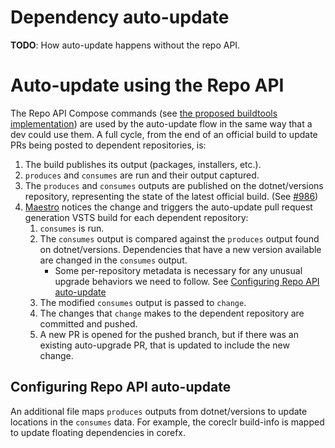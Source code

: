 # Dependency auto-update

**TODO**: How auto-update happens without the repo API.

# Auto-update using the Repo API

The Repo API Compose commands (see [the proposed buildtools implementation](buildtools-repo-compose.md)) are used by the auto-update flow in the same way that a dev could use them. A full cycle, from the end of an official build to update PRs being posted to dependent repositories, is:

1. The build publishes its output (packages, installers, etc.).
2. `produces` and `consumes` are run and their output captured.
3. The `produces` and `consumes` outputs are published on the dotnet/versions repository, representing the state of the latest official build. (See [#986](https://github.com/dotnet/buildtools/issues/986))
4. [Maestro][Maestro] notices the change and triggers the auto-update pull request generation VSTS build for each dependent repository:
   1. `consumes` is run.
   2. The `consumes` output is compared against the `produces` output found on dotnet/versions. Dependencies that have a new version available are changed in the `consumes` output.
      * Some per-repository metadata is necessary for any unusual upgrade behaviors we need to follow. See [Configuring Repo API auto-update](#configuring-repo-api-auto-update)
   3. The modified `consumes` output is passed to `change`.
   4. The changes that `change` makes to the dependent repository are committed and pushed.
   5. A new PR is opened for the pushed branch, but if there was an existing auto-upgrade PR, that is updated to include the new change.


## Configuring Repo API auto-update

An additional file maps `produces` outputs from dotnet/versions to update locations in the `consumes` data. For example, the coreclr build-info is mapped to update floating dependencies in corefx.


[Maestro]: https://github.com/dotnet/versions/tree/master/Maestro
